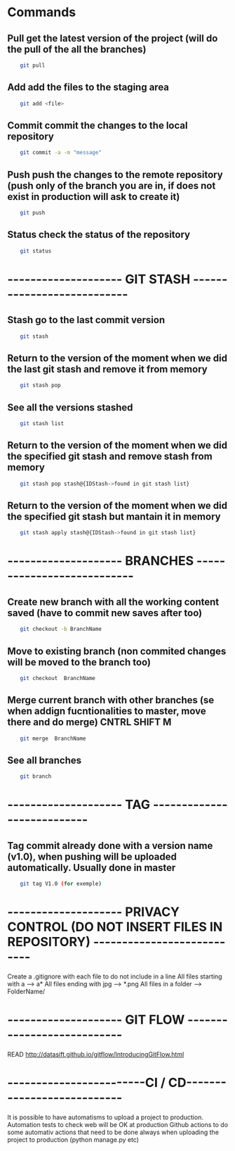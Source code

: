 # Commands 

## Pull get the latest version of the project (will do the pull of the all the branches)
```bash
    git pull
```

## Add add the files to the staging area
```bash
    git add <file>
```

## Commit commit the changes to the local repository
```bash
    git commit -a -m "message"
```

## Push push the changes to the remote repository (push only of the branch you are in, if does not exist in production will ask to create it)
```bash
    git push
```

## Status check the status of the repository
```bash
    git status
```


# -------------------- GIT STASH ---------------------------

## Stash go to the last commit version
```bash
    git stash
```

## Return to the version of the moment when we did the last git stash and remove it from memory
```bash
    git stash pop
```

## See all the versions stashed 
```bash
    git stash list
```

## Return to the version of the moment when we did the specified git stash and remove stash from memory
```bash
    git stash pop stash@{IDStash->found in git stash list}
```

## Return to the version of the moment when we did the specified git stash but mantain it in memory
```bash
    git stash apply stash@{IDStash->found in git stash list}
```

# -------------------- BRANCHES ---------------------------

## Create new branch with all the working content saved (have to commit new saves after too)
```bash
    git checkout -b BranchName
```

## Move to existing branch (non commited changes will be moved to the branch too)
```bash
    git checkout  BranchName
```

## Merge current branch with other branches (se when addign fucntionalities to master, move there and do merge) CNTRL SHIFT M
```bash
    git merge  BranchName
```

## See all branches
```bash
    git branch
```


# -------------------- TAG ---------------------------

## Tag commit already done with a version name (v1.0), when pushing will be uploaded automatically. Usually done in master
```bash
    git tag V1.0 (for exemple)
```

# -------------------- PRIVACY CONTROL (DO NOT INSERT FILES IN REPOSITORY) ---------------------------

Create a .gitignore with each file to do not include in a line
All files starting with a --> a*
All files ending with jpg --> *.png
All files in a folder --> FolderName/

# -------------------- GIT FLOW ---------------------------

READ http://datasift.github.io/gitflow/IntroducingGitFlow.html


# ------------------------CI / CD---------------------------
It is possible to have automatisms to upload a project to production.
Automation tests to check web will be OK at production
Github actions to do some automativ actions that need to be done always when uploading the project to production (python manage.py etc)